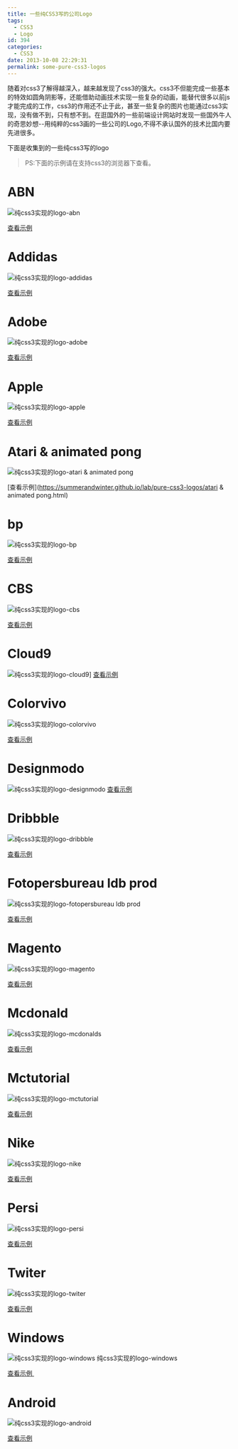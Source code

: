 ```yaml
---
title: 一些纯CSS3写的公司Logo
tags:
  - CSS3
  - Logo
id: 394
categories:
  - CSS3
date: 2013-10-08 22:29:31
permalink: some-pure-css3-logos
---
```


随着对css3了解得越深入，越来越发现了css3的强大。css3不但能完成一些基本的特效如圆角阴影等，还能借助动画技术实现一些复杂的动画，能替代很多以前js才能完成的工作，css3的作用还不止于此，甚至一些复杂的图片也能通过css3实现，没有做不到，只有想不到。在逛国外的一些前端设计网站时发现一些国外牛人的奇思妙想--用纯粹的css3画的一些公司的Logo,不得不承认国外的技术比国内要先进很多。
<!--more-->

下面是收集到的一些纯css3写的logo


> PS:下面的示例请在支持css3的浏览器下查看。

# ABN

![纯css3实现的logo-abn](/assets/images/lab/abn.jpg)

[查看示例](https://summerandwinter.github.io/lab/pure-css3-logos/abn.html)

# Addidas

![纯css3实现的logo-addidas](/assets/images/lab/addidas.jpg)

[查看示例](https://summerandwinter.github.io/lab/pure-css3-logos/addidas.html)

# Adobe

![纯css3实现的logo-adobe](/assets/images/lab/adobe.jpg) 

[查看示例](https://summerandwinter.github.io/lab/pure-css3-logos/adobe.html)

# Apple

![纯css3实现的logo-apple](/assets/images/lab/apple.jpg)

[查看示例](https://summerandwinter.github.io/lab/pure-css3-logos/apple.html)

# Atari &amp; animated pong
![纯css3实现的logo-atari &amp; animated pong](/assets/images/lab/atari-animated-pong.jpg)

[查看示例](https://summerandwinter.github.io/lab/pure-css3-logos/atari &amp; animated pong.html)

# bp

![纯css3实现的logo-bp](/assets/images/lab/bp.jpg)

[查看示例](https://summerandwinter.github.io/lab/pure-css3-logos/bp.html)

# CBS

![纯css3实现的logo-cbs](/assets/images/lab/cbs.jpg) 

[查看示例](https://summerandwinter.github.io/lab/pure-css3-logos/cbs.html)

# Cloud9

![纯css3实现的logo-cloud9](/assets/images/lab/cloud9.jpg)]
[查看示例](https://summerandwinter.github.io/lab/pure-css3-logos/cloud9.html)

# Colorvivo
![纯css3实现的logo-colorvivo](/assets/images/lab/colorvivo.jpg) 

[查看示例](https://summerandwinter.github.io/lab/pure-css3-logos/colorvivo.html)

# Designmodo

![纯css3实现的logo-designmodo](/assets/images/lab/designmodo.jpg)
[查看示例](https://summerandwinter.github.io/lab/pure-css3-logos/designmodo.html)

# Dribbble

![纯css3实现的logo-dribbble](/assets/images/lab/dribbble.jpg) 

[查看示例](https://summerandwinter.github.io/lab/pure-css3-logos/dribbble.html)

# Fotopersbureau ldb prod

![纯css3实现的logo-fotopersbureau ldb prod](/assets/images/lab/fotopersbureau-ldb-prod.jpg)

[查看示例](https://summerandwinter.github.io/lab/pure-css3-logos/fotopersbureau-ldb-prod.html)

# Magento

![纯css3实现的logo-magento](/assets/images/lab/magento.jpg) 

[查看示例](https://summerandwinter.github.io/lab/pure-css3-logos/magento.html)

# Mcdonald

![纯css3实现的logo-mcdonalds](/assets/images/lab/mcdonalds.jpg) 

[查看示例](https://summerandwinter.github.io/lab/pure-css3-logos/mcdonalds.html)

# Mctutorial

![纯css3实现的logo-mctutorial](/assets/images/lab/mctutorial.jpg) 

[查看示例](https://summerandwinter.github.io/lab/pure-css3-logos/mctutorial.html)

# Nike

![纯css3实现的logo-nike](/assets/images/lab/nike.jpg) 

[查看示例](https://summerandwinter.github.io/lab/pure-css3-logos/nike.html)

# Persi

![纯css3实现的logo-persi](/assets/images/lab/persi.jpg) 

[查看示例](https://summerandwinter.github.io/lab/pure-css3-logos/persi.html)

# Twiter

![纯css3实现的logo-twiter](/assets/images/lab/twiter.jpg) 

[查看示例](https://summerandwinter.github.io/lab/pure-css3-logos/twiter.html)

# Windows

![纯css3实现的logo-windows](/assets/images/lab/windows.jpg) 纯css3实现的logo-windows

[查看示例 ](https://summerandwinter.github.io/lab/pure-css3-logos/windows.html)

# Android

![纯css3实现的logo-android](/assets/images/lab/android.jpg) 

[查看示例](https://summerandwinter.github.io/lab/pure-css3-logos/android.html)